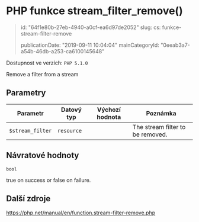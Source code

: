 PHP funkce stream_filter_remove()
=================================

> id: "64f1e80b-27eb-4940-a0cf-ea6d97de2052"
> slug:
> 	cs: funkce-stream-filter-remove
> 
> publicationDate: "2019-09-11 10:04:04"
> mainCategoryId: "0eeab3a7-a54b-46db-a253-ca6100145648"

Dostupnost ve verzích: `PHP 5.1.0`

Remove a filter from a stream


Parametry
--------------

| Parametr | Datový typ | Výchozí hodnota | Poznámka |
|-----|-----|-----|-----|
| `$stream_filter` | `resource` |  | The stream filter to be removed. |


Návratové hodnoty
----------------

`bool`

true on success or false on failure.

Další zdroje
------------

https://php.net/manual/en/function.stream-filter-remove.php
